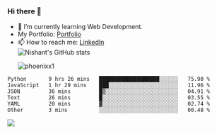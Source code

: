 ### Hi there 👋

<!--
**phoenixx1/phoenixx1** is a ✨ _special_ ✨ repository because its `README.md` (this file) appears on your GitHub profile.

Here are some ideas to get you started:

- 🔭 I’m currently working on ...
- 🌱 I’m currently learning ...
- 👯 I’m looking to collaborate on ...
- 🤔 I’m looking for help with ...
- 💬 Ask me about ...
- 📫 How to reach me: ...
- 😄 Pronouns: ...
- ⚡ Fun fact: ...
-->
- 🌱 I’m currently learning Web Development.
- My Portfolio: [Portfolio](https://phoenixx1.github.io/)
- 📫 How to reach me: [LinkedIn](https://www.linkedin.com/in/nishant-saxena-2609/)  
![Nishant's GitHub stats](https://github-readme-stats.vercel.app/api?username=phoenixx1&count_private=true)<p><img align="center" src="https://github-readme-streak-stats.herokuapp.com/?user=phoenixx1&" alt="phoenixx1" /></p>  
<!--START_SECTION:waka-->

```text
Python       9 hrs 26 mins   ███████████████████░░░░░░   75.90 %
JavaScript   1 hr 29 mins    ███░░░░░░░░░░░░░░░░░░░░░░   11.96 %
JSON         36 mins         █▒░░░░░░░░░░░░░░░░░░░░░░░   04.91 %
Text         26 mins         █░░░░░░░░░░░░░░░░░░░░░░░░   03.55 %
YAML         20 mins         ▓░░░░░░░░░░░░░░░░░░░░░░░░   02.74 %
Other        3 mins          ░░░░░░░░░░░░░░░░░░░░░░░░░   00.48 %
```

<!--END_SECTION:waka-->

![](https://komarev.com/ghpvc/?username=phoenixx1&style=plastic)

<!-- ![Visitor Count](https://profile-counter.glitch.me/phoenixx1/count.svg) -->

